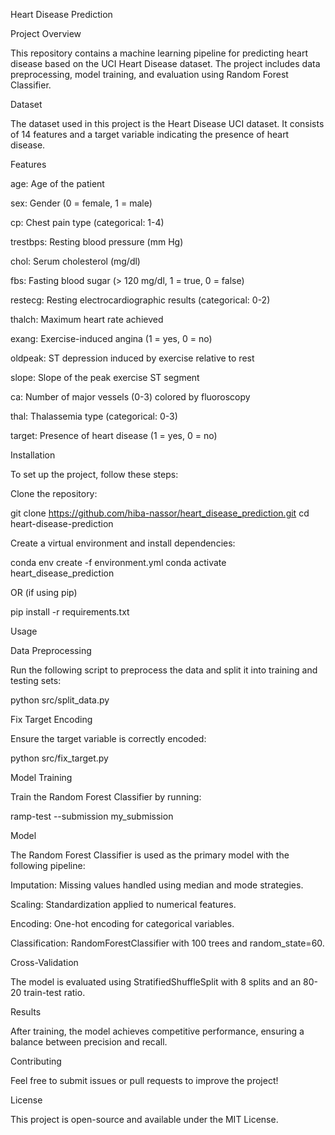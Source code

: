 Heart Disease Prediction

Project Overview

This repository contains a machine learning pipeline for predicting heart disease based on the UCI Heart Disease dataset. The project includes data preprocessing, model training, and evaluation using Random Forest Classifier.

Dataset

The dataset used in this project is the Heart Disease UCI dataset. It consists of 14 features and a target variable indicating the presence of heart disease.

Features

age: Age of the patient

sex: Gender (0 = female, 1 = male)

cp: Chest pain type (categorical: 1-4)

trestbps: Resting blood pressure (mm Hg)

chol: Serum cholesterol (mg/dl)

fbs: Fasting blood sugar (> 120 mg/dl, 1 = true, 0 = false)

restecg: Resting electrocardiographic results (categorical: 0-2)

thalch: Maximum heart rate achieved

exang: Exercise-induced angina (1 = yes, 0 = no)

oldpeak: ST depression induced by exercise relative to rest

slope: Slope of the peak exercise ST segment

ca: Number of major vessels (0-3) colored by fluoroscopy

thal: Thalassemia type (categorical: 0-3)

target: Presence of heart disease (1 = yes, 0 = no)


Installation

To set up the project, follow these steps:

Clone the repository:

git clone https://github.com/hiba-nassor/heart_disease_prediction.git
cd heart-disease-prediction

Create a virtual environment and install dependencies:

conda env create -f environment.yml
conda activate heart_disease_prediction

OR (if using pip)

pip install -r requirements.txt

Usage

Data Preprocessing

Run the following script to preprocess the data and split it into training and testing sets:

python src/split_data.py

Fix Target Encoding

Ensure the target variable is correctly encoded:

python src/fix_target.py

Model Training

Train the Random Forest Classifier by running:

ramp-test --submission my_submission

Model

The Random Forest Classifier is used as the primary model with the following pipeline:

Imputation: Missing values handled using median and mode strategies.

Scaling: Standardization applied to numerical features.

Encoding: One-hot encoding for categorical variables.

Classification: RandomForestClassifier with 100 trees and random_state=60.

Cross-Validation

The model is evaluated using StratifiedShuffleSplit with 8 splits and an 80-20 train-test ratio.

Results

After training, the model achieves competitive performance, ensuring a balance between precision and recall.

Contributing

Feel free to submit issues or pull requests to improve the project!

License

This project is open-source and available under the MIT License.

